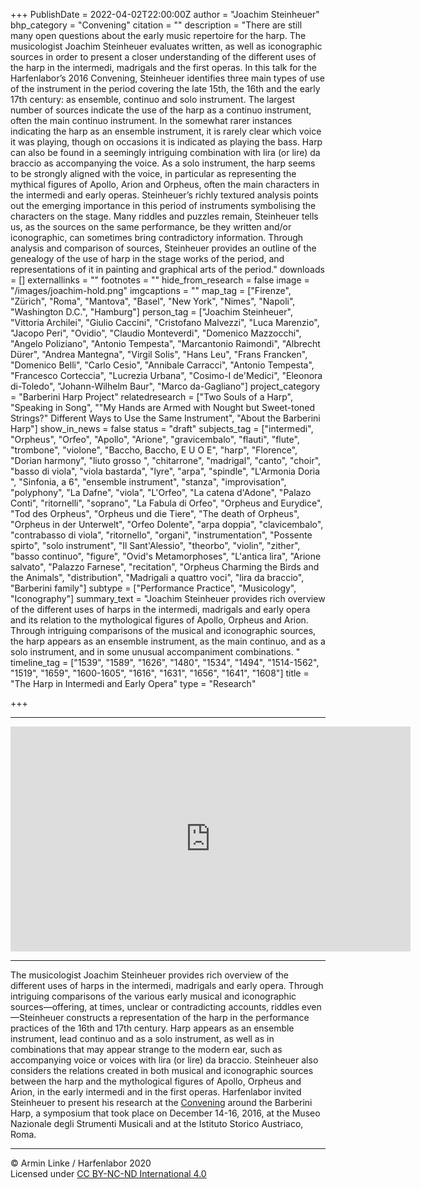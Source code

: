 +++
PublishDate = 2022-04-02T22:00:00Z
author = "Joachim Steinheuer"
bhp_category = "Convening"
citation = ""
description = "There are still many open questions about the early music repertoire for the harp. The musicologist Joachim Steinheuer evaluates written, as well as iconographic sources in order to present a closer understanding of the different uses of the harp in the intermedi, madrigals and the first operas. In this talk for the Harfenlabor’s 2016 Convening, Steinheuer identifies three main types of use of the instrument in the period covering the late 15th, the 16th and the early 17th century: as ensemble, continuo and solo instrument. The largest number of sources indicate the use of the harp as a continuo instrument, often the main continuo instrument. In the somewhat rarer instances indicating the harp as an ensemble instrument, it is rarely clear which voice it was playing, though on occasions it is indicated as playing the bass. Harp can also be found in a seemingly intriguing combination with lira (or lire) da braccio as accompanying the voice. As a solo instrument, the harp seems to be strongly aligned with the voice, in particular as representing the mythical figures of Apollo, Arion and Orpheus, often the main characters in the intermedi and early operas. Steinheuer’s richly textured analysis points out the emerging importance in this period of instruments symbolising the characters on the stage. Many riddles and puzzles remain, Steinheuer tells us, as the sources on the same performance, be they written and/or iconographic, can sometimes bring contradictory information. Through analysis and comparison of sources, Steinheuer provides an outline of the genealogy of the use of harp in the stage works of the period, and representations of it in painting and graphical arts of the period."
downloads = []
externallinks = ""
footnotes = ""
hide_from_research = false
image = "/images/joachim-hold.png"
imgcaptions = ""
map_tag = ["Firenze", "Zürich", "Roma", "Mantova", "Basel", "New York", "Nimes", "Napoli", "Washington D.C.", "Hamburg"]
person_tag = ["Joachim Steinheuer", "Vittoria Archilei", "Giulio Caccini", "Cristofano Malvezzi", "Luca Marenzio", "Jacopo Peri", "Ovidio", "Claudio Monteverdi", "Domenico Mazzocchi", "Angelo Poliziano", "Antonio Tempesta", "Marcantonio Raimondi", "Albrecht Dürer", "Andrea Mantegna", "Virgil Solis", "Hans Leu", "Frans Francken", "Domenico Belli", "Carlo Cesio", "Annibale Carracci", "Antonio Tempesta", "Francesco Corteccia", "Lucrezia Urbana", "Cosimo-I de'Medici", "Eleonora di-Toledo", "Johann-Wilhelm Baur", "Marco da-Gagliano"]
project_category = "Barberini Harp Project"
relatedresearch = ["Two Souls of a Harp", "Speaking in Song", "\"My Hands are Armed with Nought but Sweet-toned Strings?\" Different Ways to Use the Same Instrument", "About the Barberini Harp"]
show_in_news = false
status = "draft"
subjects_tag = ["intermedi", "Orpheus", "Orfeo", "Apollo", "Arione", "gravicembalo", "flauti", "flute", "trombone", "violone", "Baccho, Baccho, E U O E", "harp", "Florence", "Dorian harmony", "liuto grosso ", "chitarrone", "madrigal", "canto", "choir", "basso di viola", "viola bastarda", "lyre", "arpa", "spindle", "L'Armonia Doria ", "Sinfonia, a 6", "ensemble instrument", "stanza", "improvisation", "polyphony", "La Dafne", "viola", "L'Orfeo", "La catena d'Adone", "Palazo Conti", "ritornelli", "soprano", "La Fabula di Orfeo", "Orpheus and Eurydice", "Tod des Orpheus", "Orpheus und die Tiere", "The death of Orpheus", "Orpheus in der Unterwelt", "Orfeo Dolente", "arpa doppia", "clavicembalo", "contrabasso di viola", "ritornello", "organi", "instrumentation", "Possente spirto", "solo instrument", "Il Sant'Alessio", "theorbo", "violin", "zither", "basso continuo", "figure", "Ovid's Metamorphoses", "L'antica lira", "Arione salvato", "Palazzo Farnese", "recitation", "Orpheus Charming the Birds and the Animals", "distribution", "Madrigali a quattro voci", "lira da braccio", "Barberini family"]
subtype = ["Performance Practice", "Musicology", "Iconography"]
summary_text = "Joachim Steinheuer provides rich overview of the different uses of harps in the intermedi, madrigals and early opera and its relation to the mythological figures of Apollo, Orpheus and Arion. Through intriguing comparisons of the musical and iconographic sources, the harp appears as an ensemble instrument, as the main continuo, and as a solo instrument, and in some unusual accompaniment combinations. "
timeline_tag = ["1539", "1589", "1626", "1480", "1534", "1494", "1514-1562", "1519", "1659", "1600-1605", "1616", "1631", "1656", "1641", "1608"]
title = "The Harp in Intermedi and Early Opera"
type = "Research"

+++
***

<div class="embed-responsive embed-responsive-16by9"> <iframe src="https://vimeo.com/693494627" width="640" height="360" frameborder="0" allow="autoplay; fullscreen; picture-in-picture" allowfullscreen></iframe></div><div class="chapters"></div>

***

The musicologist <span id="person_tag">Joachim Steinheuer</span> provides rich overview of the different uses of harps in the intermedi, madrigals and early opera. Through intriguing comparisons of the various early musical and iconographic sources—offering, at times, unclear or contradicting accounts, riddles even—Steinheuer constructs a representation of the harp in the performance practices of the 16th and 17th century. Harp appears as an ensemble instrument, lead continuo and as a solo instrument, as well as in combinations that may appear strange to the modern ear, such as accompanying voice or voices with lira (or lire) da braccio. Steinheuer also considers the relations created in both musical and iconographic sources between the harp and the mythological figures of Apollo, Orpheus and Arion, in the early intermedi and in the first operas. Harfenlabor invited Steinheuer to present his research at the [Convening](https://harfenlabor.com/projects/bhpconvening/) around the Barberini Harp, a symposium that took place on December 14-16, 2016, at the Museo Nazionale degli Strumenti Musicali and at the Istituto Storico Austriaco, Roma.

***

© Armin Linke / Harfenlabor 2020  
Licensed under [CC BY-NC-ND International 4.0](https://harfenlabor.netlify.app/aboutpage/#ccbyncnd)